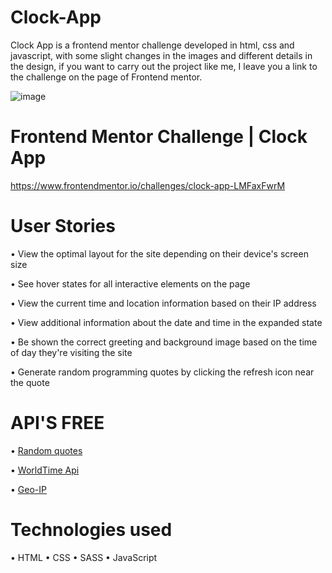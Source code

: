 # Clock-App

 Clock App is a frontend mentor challenge developed in html, css and javascript, with some slight changes in the images and different details in the design,
 if you want to carry out the project like me, I leave you a link to the challenge on the page of Frontend mentor.
 
![image](https://github.com/TonyBravo-FrontDev/Clock-App/blob/main/img/preview-clock-app.jpg)

# Frontend Mentor Challenge | Clock App
 https://www.frontendmentor.io/challenges/clock-app-LMFaxFwrM

# User Stories

  • View the optimal layout for the site depending on their device's screen size
  
  • See hover states for all interactive elements on the page
  
  • View the current time and location information based on their IP address
  
  • View additional information about the date and time in the expanded state
  
  • Be shown the correct greeting and background image based on the time of day they're visiting the site
  
  • Generate random programming quotes by clicking the refresh icon near the quote
  
# API'S FREE
  
  • <a href="https://api.quotable.io/random">Random quotes</a>
  
  • <a href="https://worldtimeapi.org/api/ip">WorldTime Api</a>
  
  • <a href="https://freegeoip.app/json/">Geo-IP</a>
  
# Technologies used

  • HTML • CSS • SASS • JavaScript
